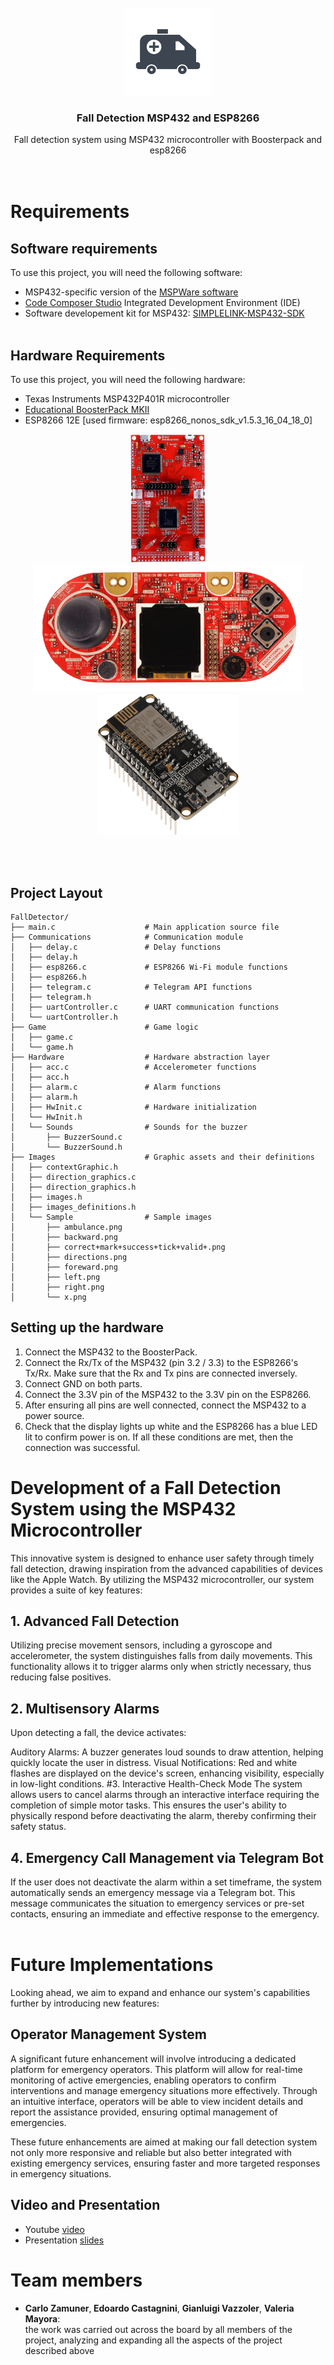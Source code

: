
<!-- PROJECT LOGO -->
<br />
<div align="center">
  <a href="https://github.com/carlozamu/Fall_Detection_MSP432_and_ESP8266r">
    <img src="images/ambulance-logo.png" alt="Logo" width="140" height="140">
  </a>

<h3 align="center">Fall Detection MSP432 and ESP8266</h3>

  <p align="center">
    Fall detection system using MSP432 microcontroller with Boosterpack and esp8266
    <br />
    <br /><br />
  </p>
</div>


# Requirements

## Software requirements

To use this project, you will need the following software:

* MSP432-specific version of the [MSPWare software](https://www.ti.com/tool/MSP432WARE#downloads)
* [Code Composer Studio](https://www.ti.com/tool/CCSTUDIO) Integrated Development Environment (IDE)
* Software developement kit for MSP432: [SIMPLELINK-MSP432-SDK](https://www.ti.com/tool/download/SIMPLELINK-MSP432-SDK/3.40.01.02)
<br> <br>

## Hardware Requirements
To use this project, you will need the following hardware:

* Texas Instruments MSP432P401R microcontroller
* [Educational BoosterPack MKII](https://www.ti.com/tool/BOOSTXL-EDUMKII)
* ESP8266 12E [used firmware: esp8266_nonos_sdk_v1.5.3_16_04_18_0]
  
<p float="left" align="center">
  <img src="images/msp432p401r.png" alt="msp432p401r" width="120" height="205">
  <img src="images/boosterpack.png" alt="boosterpack" width="430" height="205">
  <img src="images/esp8266png.png" alt="esp8266" width="225" height="225">
</p>

<br> <br>

## Project Layout

```
FallDetector/
├── main.c                    # Main application source file
├── Communications            # Communication module
│   ├── delay.c               # Delay functions
│   ├── delay.h
│   ├── esp8266.c             # ESP8266 Wi-Fi module functions
│   ├── esp8266.h
│   ├── telegram.c            # Telegram API functions
│   ├── telegram.h
│   ├── uartController.c      # UART communication functions
│   └── uartController.h
├── Game                      # Game logic
│   ├── game.c
│   └── game.h
├── Hardware                  # Hardware abstraction layer
│   ├── acc.c                 # Accelerometer functions
│   ├── acc.h
│   ├── alarm.c               # Alarm functions
│   ├── alarm.h
│   ├── HwInit.c              # Hardware initialization
│   └── HwInit.h
│   └── Sounds                # Sounds for the buzzer
│       ├── BuzzerSound.c
│       └── BuzzerSound.h
├── Images                    # Graphic assets and their definitions
│   ├── contextGraphic.h
│   ├── direction_graphics.c
│   ├── direction_graphics.h
│   ├── images.h
│   ├── images_definitions.h
│   └── Sample                # Sample images
│       ├── ambulance.png
│       ├── backward.png
│       ├── correct+mark+success+tick+valid+.png
│       ├── directions.png
│       ├── foreward.png
│       ├── left.png
│       ├── right.png
│       └── x.png
```

<!--=========================================================================-->

## Setting up the hardware
1. Connect the MSP432 to the BoosterPack.
2. Connect the Rx/Tx of the MSP432 (pin 3.2 / 3.3) to the ESP8266's Tx/Rx. Make sure that the Rx and Tx pins are connected inversely.
3. Connect GND on both parts.
4. Connect the 3.3V pin of the MSP432 to the 3.3V pin on the ESP8266.
5. After ensuring all pins are well connected, connect the MSP432 to a power source.
6. Check that the display lights up white and the ESP8266 has a blue LED lit to confirm power is on. If all these conditions are met, then the connection was successful.

# Development of a Fall Detection System using the MSP432 Microcontroller
This innovative system is designed to enhance user safety through timely fall detection, drawing inspiration from the advanced capabilities of devices like the Apple Watch. By utilizing the MSP432 microcontroller, our system provides a suite of key features:

## 1. Advanced Fall Detection
Utilizing precise movement sensors, including a gyroscope and accelerometer, the system distinguishes falls from daily movements. This functionality allows it to trigger alarms only when strictly necessary, thus reducing false positives.

## 2. Multisensory Alarms
Upon detecting a fall, the device activates:

Auditory Alarms: A buzzer generates loud sounds to draw attention, helping quickly locate the user in distress.
Visual Notifications: Red and white flashes are displayed on the device's screen, enhancing visibility, especially in low-light conditions.
#3. Interactive Health-Check Mode
The system allows users to cancel alarms through an interactive interface requiring the completion of simple motor tasks. This ensures the user's ability to physically respond before deactivating the alarm, thereby confirming their safety status.

## 4. Emergency Call Management via Telegram Bot
If the user does not deactivate the alarm within a set timeframe, the system automatically sends an emergency message via a Telegram bot. This message communicates the situation to emergency services or pre-set contacts, ensuring an immediate and effective response to the emergency.
<br><br>
# Future Implementations
Looking ahead, we aim to expand and enhance our system's capabilities further by introducing new features:

## Operator Management System
A significant future enhancement will involve introducing a dedicated platform for emergency operators. This platform will allow for real-time monitoring of active emergencies, enabling operators to confirm interventions and manage emergency situations more effectively. Through an intuitive interface, operators will be able to view incident details and report the assistance provided, ensuring optimal management of emergencies.

These future enhancements are aimed at making our fall detection system not only more responsive and reliable but also better integrated with existing emergency services, ensuring faster and more targeted responses in emergency situations.

## Video and Presentation

- Youtube [video]([https://www.youtube.com/watch?v=hzegHrGtqXE](https://youtu.be/lHRuercZcbo))
- Presentation [slides]([https://www.youtube.com/watch?v=hzegHrGtqXE](https://docs.google.com/presentation/d/11FBGCgIohR_Q907LbEsJxZ_BNSmWm2RgmGfaZwzZ5zs/edit?usp=sharing))


# Team members 
- <strong> Carlo Zamuner</strong>,<strong> Edoardo Castagnini</strong>, <strong>Gianluigi Vazzoler</strong>, <strong>Valeria Mayora</strong>:<br>
  the work was carried out across the board by all members of the project, analyzing and expanding all the aspects of the project described above
